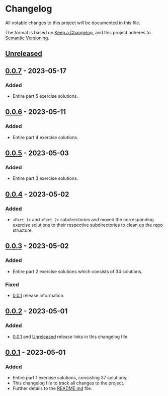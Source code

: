 # Changelog

All notable changes to this project will be documented in this file.

The format is based on [Keep a Changelog](https://keepachangelog.com/en/1.0.0/),
and this project adheres to [Semantic Versioning](https://semver.org/spec/v2.0.0.html).

## [Unreleased]

## [0.0.7] - 2023-05-17

### Added

- Entire part 5 exercise solutions.

## [0.0.6] - 2023-05-11

### Added

- Entire part 4 exercise solutions.

## [0.0.5] - 2023-05-03

### Added

- Entire part 3 exercise solutions.

## [0.0.4] - 2023-05-02

### Added

- `<Part 1>` and `<Part 2>` subdirectories and moved the corresponding exercise solutions
to their respective subdirectories to clean up the repo structure.

## [0.0.3] - 2023-05-02

### Added

- Entire part 2 exercise solutions which consists of 34 solutions.

### Fixed

- [0.0.1] release information.

## [0.0.2] - 2023-05-01

### Added

- [0.0.1] and [Unreleased] release links in this changelog file.

## [0.0.1] - 2023-05-01

### Added

- Entire part 1 exercise solutions, consisting 37 solutions.
- This changelog file to track all changes to the project.
- Further details to the [README.md] file.

[Unreleased]: https://github.com/ogre2/mooc-java-programming-1/compare/v0.0.7...HEAD
[0.0.7]: https://github.com/ogre2/mooc-java-programming-1/compare/v0.0.6...v0.0.7
[0.0.6]: https://github.com/ogre2/mooc-java-programming-1/compare/v0.0.5...v0.0.6
[0.0.5]: https://github.com/ogre2/mooc-java-programming-1/compare/v0.0.4...v0.0.5
[0.0.4]: https://github.com/ogre2/mooc-java-programming-1/compare/v0.0.3...v0.0.4
[0.0.3]: https://github.com/ogre2/mooc-java-programming-1/compare/v0.0.2...v0.0.3
[0.0.2]: https://github.com/ogre2/mooc-java-programming-1/compare/v0.0.1...v0.0.2
[0.0.1]: https://github.com/ogre2/mooc-java-programming-1/releases/tag/v0.0.1
[README.md]: https://github.com/ogre2/mooc-java-programming-1/blob/main/README.md
